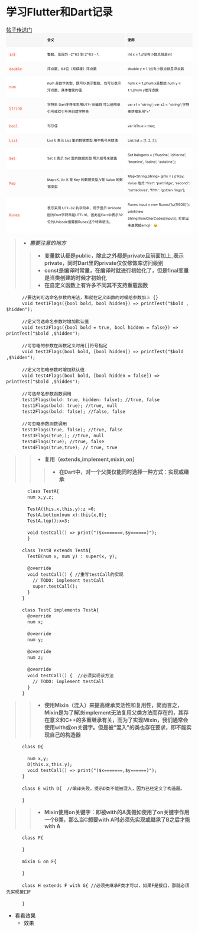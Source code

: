 # 学习Flutter和Dart记录
[帖子传送门](https://juejin.cn/post/6844903972625448973)  
![image](https://github.com/SilenceWeak/mylinux/blob/master/pictures/DartDataType.png)

> * ***需要注意的地方***
>>  * **变量默认都是public，除此之外都是private且前面加上_表示private，同时Dart里的private仅仅修饰库访问级别**
>>  * **const是编译时常量，在编译时就进行初始化了，但是final变量是当类创建的时候才初始化**
>>  * **在自定义函数上有许多不同其不支持重载函数**
```
      //要达到可选命名参数的用法，那就在定义函数的时候给参数加上 {}
      void test1Flags({bool bold, bool hidden}) => printTest("$bold , $hidden");

      //定义可选命名参数时增加默认值
      void test2Flags({bool bold = true, bool hidden = false}) => printTest("$bold ,$hidden");

      //可忽略的参数在函数定义时用[]符号指定
      void test3Flags(bool bold, [bool hidden]) => printTest("$bold ,$hidden");

      //定义可忽略参数时增加默认值
      void test4Flags(bool bold, [bool hidden = false]) => printTest("$bold ,$hidden");

      //可选命名参数函数调用
      test1Flags(bold: true, hidden: false); //true, false
      test1Flags(bold: true); //true, null
      test2Flags(bold: false); //false, false

      //可忽略参数函数调用
      test3Flags(true, false); //true, false
      test3Flags(true,); //true, null
      test4Flags(true); //true, false
      test4Flags(true,true); // true, true
```
  >> * **复用（extends,implement,mixin,on）**
  >>> * **在Dart中，对一个父类仅能同时选择一种方式：实现或继承**
```
        class TestA{
        num x,y,z;

        TestA(this.x,this.y):z =0;
        TestA.bottom(num x):this(x,0);
        TestA.top():x=3;

        void testCall() => print("($x=======,$y======)");
        }

      class TestB extends TestA{
        TestB(num x, num y) : super(x, y);

        @override
        void testCall() { //重写testCall的实现
          // TODO: implement testCall
          super.testCall();
        }
      }

      class TestC implements TestA{
        @override
        num x;

        @override
        num y;

        @override
        num z;

        @override
        void testCall() {  //必须实现该方法
          // TODO: implement testCall
        }
      }
```
>> * **使用Mixin（混入）来提高继承灵活性和复用性，简而言之，Mixin是为了解决implement无法复用父类方法而存在的，其存在意义和C++的多重继承有关，而为了实现Mixin，我们通常会使用with或on关键字。但是被“混入”的类也存在要求，即不能实现自己的构造器**
```
      class D{

        num x,y;
        D(this.x,this.y);
        void testCall() => print("($x=======,$y======)");
      }

      class E with D{  //编译失败，提示D类不能被混入，因为已经定义了构造器。

      }
```
>> * **Mixin使用on关键字：即被with的A类假如使用了on关键字作用一个B类，那么当C想要with A时必须先实现或继承了B之后才能with A**
```
      class F{

      }

      mixin G on F{

      }

      class H extends F with G{ //必须先继承F类才可以，如果F是接口，那就必须先实现接口F

      }
```
* 看看效果
  * 效果
